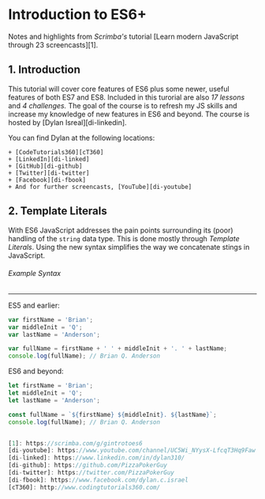 # Introduction to ES6+
  Notes and highlights from *Scrimba's* tutorial [Learn modern JavaScript through 23 screencasts][1].

## 1. Introduction
  This tutorial will cover core features of ES6 plus some newer, useful features of both ES7 and ES8. Included in this turorial are also *17 lessons* and *4 challenges.* The goal of the course is to refresh my JS skills and increase my knowledge of new features in ES6 and beyond. The course is hosted by [Dylan Isreal][di-linkedin].

  You can find Dylan at the following locations:
  
    + [CodeTutorials360][cT360]
    + [LinkedIn][di-linked]
    + [GitHub][di-github]
    + [Twitter][di-twitter]
    + [Facebook][di-fbook]
    + And for further screencasts, [YouTube][di-youtube]

## 2. Template Literals
  With ES6 JavaScript addresses the pain points surrounding its (poor) handling of the `string` data type. This is done mostly through *Template Literals*. Using the new syntax simplifies the way we concatenate stings in JavaScript.

###### Example Syntax
---
  ES5 and earlier:
  ```javascript
  var firstName = 'Brian';
  var middleInit = 'Q';
  var lastName = 'Anderson';

  var fullName = firstName + ' ' + middleInit + '. ' + lastName;
  console.log(fullName); // Brian Q. Anderson
  ```

  ES6 and beyond:
  ```javascript
  let firstName = 'Brian';
  let middleInit = 'Q';
  let lastName = 'Anderson';

  const fullName = `${firstName} ${middleInit}. ${lastName}`;
  console.log(fullName); // Brian Q. Anderson


[1]: https://scrimba.com/g/gintrotoes6
[di-youtube]: https://www.youtube.com/channel/UC5Wi_NYysX-LfcqT3Hq9Faw
[di-linked]: https://www.linkedin.com/in/dylan310/
[di-github]: https://github.com/PizzaPokerGuy
[di-twitter]: https://twitter.com/PizzaPokerGuy
[di-fbook]: https://www.facebook.com/dylan.c.israel
[cT360]: http://www.codingtutorials360.com/
